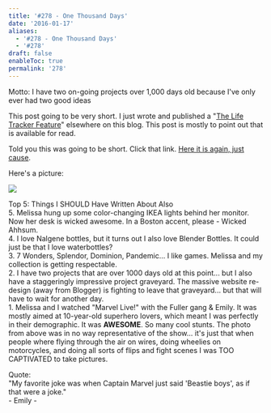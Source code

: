 ```yaml
---
title: '#278 - One Thousand Days'
date: '2016-01-17'
aliases:
  - '#278 - One Thousand Days'
  - '#278'
draft: false
enableToc: true
permalink: '278'
---
```


Motto: I have two on-going projects over 1,000 days old because I've only ever had two good ideas  
  
This post going to be very short. I just wrote and published a "[The Life Tracker Feature](http://www.aarongilly.com/p/feature-life-tracker.html)" elsewhere on this blog. This post is mostly to point out that is available for read.  
  
Told you this was going to be short. Click that link. [Here it is again, just cause](http://www.aarongilly.com/p/feature-life-tracker.html).  
  
Here's a picture:  

[![](assets/278-1.jpg)](http://4.bp.blogspot.com/-%5F4VvgKSIE%5FY/Vpx0veluNbI/AAAAAAACE7c/rWj04XpD8bw/s1600/IMG%5F20160116%5F163517.jpg)
  
  
Top 5: Things I SHOULD Have Written About Also  
5\. Melissa hung up some color-changing IKEA lights behind her monitor. Now her desk is wicked awesome. In a Boston accent, please - Wicked Ahhsum.  
4\. I love Nalgene bottles, but it turns out I also love Blender Bottles. It could just be that I love waterbottles?  
3\. 7 Wonders, Splendor, Dominion, Pandemic... I like games. Melissa and my collection is getting respectable.  
2\. I have two projects that are over 1000 days old at this point... but I also have a staggeringly impressive project graveyard. The massive website re-design (away from Blogger) is fighting to leave that graveyard... but that will have to wait for another day.  
1\. Melissa and I watched "Marvel Live!" with the Fuller gang & Emily. It was mostly aimed at 10-year-old superhero lovers, which meant I was perfectly in their demographic. It was **AWESOME**. So many cool stunts. The photo from above was in no way representative of the show... it's just that when people where flying through the air on wires, doing wheelies on motorcycles, and doing all sorts of flips and fight scenes I was TOO CAPTIVATED to take pictures.  
  
Quote:  
"My favorite joke was when Captain Marvel just said 'Beastie boys', as if that were a joke."  
\- Emily -
